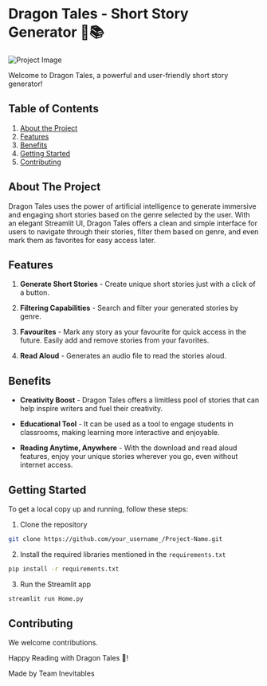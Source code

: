 # Dragon Tales - Short Story Generator 🐉📚

![Project Image](https://link-to-your-project-image)

Welcome to Dragon Tales, a powerful and user-friendly short story generator! 

## Table of Contents

1. [About the Project](#about)
2. [Features](#features)
3. [Benefits](#benefits)
4. [Getting Started](#getting-started)
5. [Contributing](#contributing)

<a name="about"></a>
## About The Project

Dragon Tales uses the power of artificial intelligence to generate immersive and engaging short stories based on the genre selected by the user. With an elegant Streamlit UI, Dragon Tales offers a clean and simple interface for users to navigate through their stories, filter them based on genre, and even mark them as favorites for easy access later.

<a name="features"></a>
## Features

1. **Generate Short Stories** - Create unique short stories just with a click of a button.

2. **Filtering Capabilities** - Search and filter your generated stories by genre.

3. **Favourites** - Mark any story as your favourite for quick access in the future. Easily add and remove stories from your favorites.

4. **Read Aloud** - Generates an audio file to read the stories aloud.



<a name="benefits"></a>
## Benefits

- **Creativity Boost** - Dragon Tales offers a limitless pool of stories that can help inspire writers and fuel their creativity.

- **Educational Tool** - It can be used as a tool to engage students in classrooms, making learning more interactive and enjoyable.

- **Reading Anytime, Anywhere** - With the download and read aloud features, enjoy your unique stories wherever you go, even without internet access.

<a name="getting-started"></a>
## Getting Started

To get a local copy up and running, follow these steps:

1. Clone the repository
```sh
git clone https://github.com/your_username_/Project-Name.git
```
2. Install the required libraries mentioned in the `requirements.txt`
```sh
pip install -r requirements.txt
```
3. Run the Streamlit app
```sh
streamlit run Home.py
```

<a name="contributing"></a>
## Contributing

We welcome contributions.

Happy Reading with Dragon Tales 📖!

Made by Team Inevitables